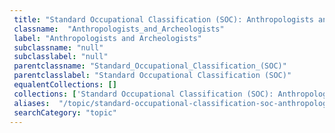 ```yaml
--- 
 title: "Standard Occupational Classification (SOC): Anthropologists and Archeologists" 
 classname:  "Anthropologists_and_Archeologists" 
 label: "Anthropologists and Archeologists" 
 subclassname: "null" 
 subclasslabel: "null" 
 parentclassname: "Standard_Occupational_Classification_(SOC)" 
 parentclasslabel: "Standard Occupational Classification (SOC)" 
 equalentCollections: [] 
 collections: ['Standard Occupational Classification (SOC): Anthropologists and Archeologists']
 aliases:  "/topic/standard-occupational-classification-soc-anthropologists-and-archeologists"  
 searchCategory: "topic" 
---
```

